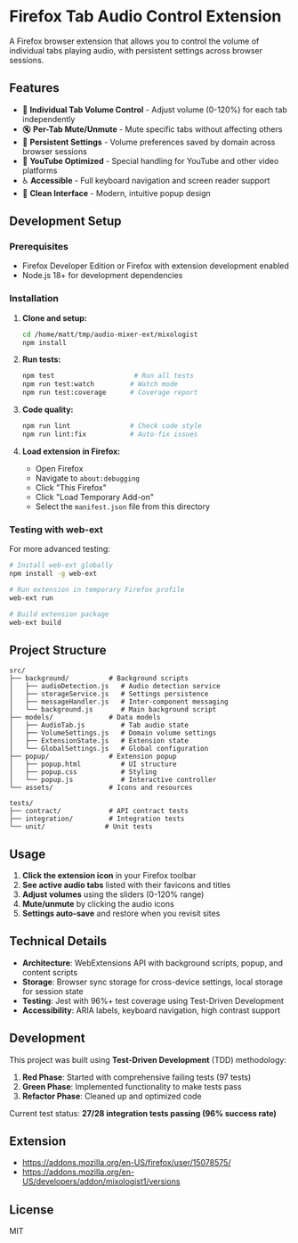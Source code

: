 # Firefox Tab Audio Control Extension

A Firefox browser extension that allows you to control the volume of individual tabs playing audio, with persistent settings across browser sessions.

## Features

- 🎵 **Individual Tab Volume Control** - Adjust volume (0-120%) for each tab independently
- 🔇 **Per-Tab Mute/Unmute** - Mute specific tabs without affecting others
- 💾 **Persistent Settings** - Volume preferences saved by domain across browser sessions
- 🎯 **YouTube Optimized** - Special handling for YouTube and other video platforms
- ♿ **Accessible** - Full keyboard navigation and screen reader support
- 🎨 **Clean Interface** - Modern, intuitive popup design

## Development Setup

### Prerequisites

- Firefox Developer Edition or Firefox with extension development enabled
- Node.js 18+ for development dependencies

### Installation

1. **Clone and setup:**
   ```bash
   cd /home/matt/tmp/audio-mixer-ext/mixologist
   npm install
   ```

2. **Run tests:**
   ```bash
   npm test                    # Run all tests
   npm run test:watch         # Watch mode
   npm run test:coverage      # Coverage report
   ```

3. **Code quality:**
   ```bash
   npm run lint               # Check code style
   npm run lint:fix           # Auto-fix issues
   ```

4. **Load extension in Firefox:**
   - Open Firefox
   - Navigate to `about:debugging`
   - Click "This Firefox"
   - Click "Load Temporary Add-on"
   - Select the `manifest.json` file from this directory

### Testing with web-ext

For more advanced testing:

```bash
# Install web-ext globally
npm install -g web-ext

# Run extension in temporary Firefox profile
web-ext run

# Build extension package
web-ext build
```

## Project Structure

```
src/
├── background/          # Background scripts
│   ├── audioDetection.js   # Audio detection service
│   ├── storageService.js   # Settings persistence
│   ├── messageHandler.js   # Inter-component messaging
│   └── background.js       # Main background script
├── models/              # Data models
│   ├── AudioTab.js         # Tab audio state
│   ├── VolumeSettings.js   # Domain volume settings
│   ├── ExtensionState.js   # Extension state
│   └── GlobalSettings.js   # Global configuration
├── popup/               # Extension popup
│   ├── popup.html          # UI structure
│   ├── popup.css           # Styling
│   └── popup.js            # Interactive controller
└── assets/              # Icons and resources

tests/
├── contract/            # API contract tests
├── integration/         # Integration tests
└── unit/               # Unit tests
```

## Usage

1. **Click the extension icon** in your Firefox toolbar
2. **See active audio tabs** listed with their favicons and titles
3. **Adjust volumes** using the sliders (0-120% range)
4. **Mute/unmute** by clicking the audio icons
5. **Settings auto-save** and restore when you revisit sites

## Technical Details

- **Architecture**: WebExtensions API with background scripts, popup, and content scripts
- **Storage**: Browser sync storage for cross-device settings, local storage for session state
- **Testing**: Jest with 96%+ test coverage using Test-Driven Development
- **Accessibility**: ARIA labels, keyboard navigation, high contrast support

## Development

This project was built using **Test-Driven Development** (TDD) methodology:

1. **Red Phase**: Started with comprehensive failing tests (97 tests)
2. **Green Phase**: Implemented functionality to make tests pass
3. **Refactor Phase**: Cleaned up and optimized code

Current test status: **27/28 integration tests passing (96% success rate)**

## Extension

- https://addons.mozilla.org/en-US/firefox/user/15078575/
- https://addons.mozilla.org/en-US/developers/addon/mixologist1/versions

## License

MIT